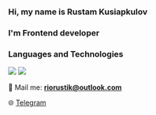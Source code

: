 ### Hi, my name is Rustam Kusiapkulov
### I'm Frontend developer

### Languages and Technologies
 <img src="https://img.shields.io/badge/JS-yellow?style=for-the-badge&logo=JS&logoColor=white"/>
  <img src="https://img.shields.io/badge/REACT-blue?style=for-the-badge&logo=JS&logoColor=white"/>



:e-mail: Mail me: [**riorustik@outlook.com**](riorustik@outlook.com)

:globe_with_meridians: [Telegram](https://t.me/riorustik) 

<!--
**riorustik/riorustik** is a ✨ _special_ ✨ repository because its `README.md` (this file) appears on your GitHub profile.

Here are some ideas to get you started:

- 🔭 I’m currently working on ...
- 🌱 I’m currently learning ...
- 👯 I’m looking to collaborate on ...
- 🤔 I’m looking for help with ...
- 💬 Ask me about ...
- 📫 How to reach me: ...
- 😄 Pronouns: ...
- ⚡ Fun fact: ...
-->
